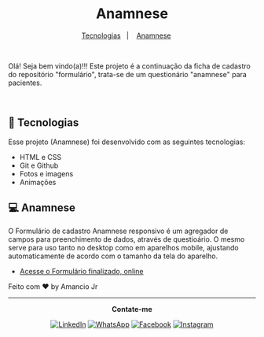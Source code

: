 <h1 align="center"> Anamnese </h1>

<p align="center">
  <a href="#-tecnologias">Tecnologias</a>&nbsp;&nbsp;&nbsp;|&nbsp;&nbsp;&nbsp;
  <a href="#-anamnese">Anamnese</a>&nbsp;&nbsp;&nbsp;&nbsp;&nbsp;&nbsp;
 </p>

<br>
<p> Olá! Seja bem vindo(a)!!! Este projeto é a continuação da ficha de cadastro do repositório "formulário", trata-se de um questionário "anamnese" para pacientes. </p>
<br>

## 🚀 Tecnologias

Esse projeto (Anamnese) foi desenvolvido com as seguintes tecnologias:

- HTML e CSS
- Git e Github
- Fotos e imagens
- Animações

## 💻 Anamnese 

O Formulário de cadastro Anamnese responsivo é um agregador de campos para preenchimento de dados, através de questioário. O mesmo serve para uso tanto no desktop como em aparelhos mobile, ajustando automaticamente de acordo com o tamanho da tela do aparelho.

- [Acesse o Formulário finalizado, online](https://joao-amancio.github.io/anamnese/)

Feito com ♥ by Amancio Jr

---
<p align="center">
  <b>Contate-me</b>
</p>
<p align="center">
  <a href="https://www.linkedin.com/in/jr-am%C3%A2ncio-66b6312a6/" title="LinkedIn">
  <img src="https://img.shields.io/badge/-Linkedin-0e76a8?style=flat-square&logo=Linkedin&logoColor=white&link=LINK-DO-SEU-LINKEDIN" alt="LinkedIn"/></a>
  <a href="https://wa.me/5581996174799" title="WhatsApp">
  <img src="https://img.shields.io/badge/-WhatsApp-25d366?style=flat-square&labelColor=25d366&logo=whatsapp&logoColor=white&link=API-DO-SEU-WHATSAPP" alt="WhatsApp"/></a>
  <a href="https://www.facebook.com/?locale=pt_BR" title="Facebook">
  <img src="https://img.shields.io/badge/-Facebook-3b5998?style=flat-square&labelColor=3b5998&logo=facebook&logoColor=white&link=LINK-DO-SEU-FACEBOOK" alt="Facebook"/></a>
  <a href="https://instagram.com/junior.amancio" title="Instagram">
  <img src="https://img.shields.io/badge/-Instagram-DF0174?style=flat-square&labelColor=DF0174&logo=instagram&logoColor=white&link=LINK-DO-SEU-INSTAGRAM" alt="Instagram"/></a>
</p>
